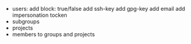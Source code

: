 * users:
  add block: true/false
  add ssh-key
  add gpg-key
  add email
  add impersonation tocken
* subgroups
* projects
* members to groups and projects
